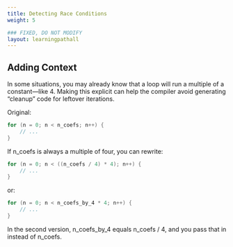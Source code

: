 ```yaml
---
title: Detecting Race Conditions 
weight: 5

### FIXED, DO NOT MODIFY
layout: learningpathall
---
```


## Adding Context

In some situations, you may already know that a loop will run a multiple of a constant—like 4. Making this explicit can help the compiler avoid generating “cleanup” code for leftover iterations.


Original:

```cpp
for (n = 0; n < n_coefs; n++) {
    // ...
}
```

If n_coefs is always a multiple of four, you can rewrite:

```cpp
for (n = 0; n < ((n_coefs / 4) * 4); n++) {
    // ...
}
```

or:


```cpp
for (n = 0; n < n_coefs_by_4 * 4; n++) {
    // ...
}
```

In the second version, n_coefs_by_4 equals n_coefs / 4, and you pass that in instead of n_coefs.